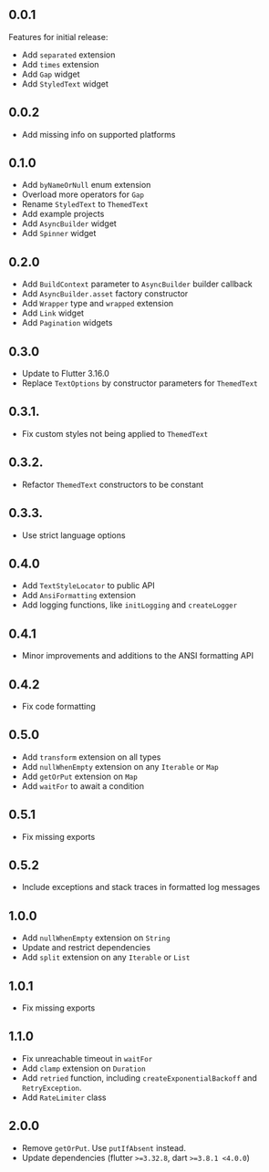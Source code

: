 ## 0.0.1

Features for initial release:

- Add `separated` extension
- Add `times` extension
- Add `Gap` widget
- Add `StyledText` widget

## 0.0.2

- Add missing info on supported platforms

## 0.1.0

- Add `byNameOrNull` enum extension
- Overload more operators for `Gap`
- Rename `StyledText` to `ThemedText`
- Add example projects
- Add `AsyncBuilder` widget
- Add `Spinner` widget

## 0.2.0

- Add `BuildContext` parameter to `AsyncBuilder` builder callback
- Add `AsyncBuilder.asset` factory constructor
- Add `Wrapper` type and `wrapped` extension
- Add `Link` widget
- Add `Pagination` widgets

## 0.3.0

- Update to Flutter 3.16.0
- Replace `TextOptions` by constructor parameters for `ThemedText`

## 0.3.1.

- Fix custom styles not being applied to `ThemedText`

## 0.3.2.

- Refactor `ThemedText` constructors to be constant

## 0.3.3.

- Use strict language options

## 0.4.0

- Add `TextStyleLocator` to public API
- Add `AnsiFormatting` extension
- Add logging functions, like `initLogging` and `createLogger`

## 0.4.1

- Minor improvements and additions to the ANSI formatting API

## 0.4.2

- Fix code formatting

## 0.5.0

- Add `transform` extension on all types
- Add `nullWhenEmpty` extension on any `Iterable` or `Map`
- Add `getOrPut` extension on `Map`
- Add `waitFor` to await a condition

## 0.5.1

- Fix missing exports

## 0.5.2

- Include exceptions and stack traces in formatted log messages

## 1.0.0

- Add `nullWhenEmpty` extension on `String`
- Update and restrict dependencies
- Add `split` extension on any `Iterable` or `List`

## 1.0.1

- Fix missing exports

## 1.1.0

- Fix unreachable timeout in `waitFor`
- Add `clamp` extension on `Duration`
- Add `retried` function, including `createExponentialBackoff` and `RetryException`.
- Add `RateLimiter` class

## 2.0.0

- Remove `getOrPut`. Use `putIfAbsent` instead.
- Update dependencies (flutter `>=3.32.8`, dart `>=3.8.1 <4.0.0`)
